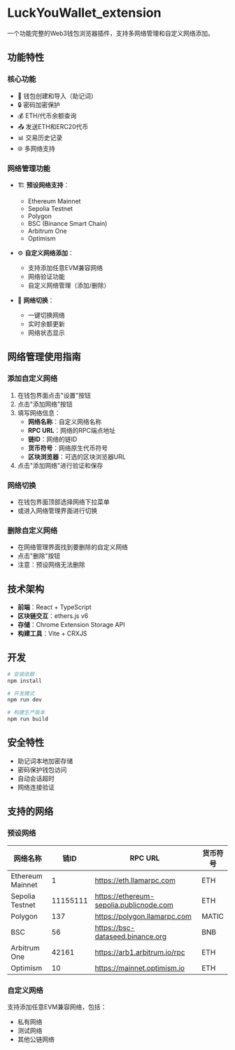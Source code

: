 # LuckYouWallet_extension

一个功能完整的Web3钱包浏览器插件，支持多网络管理和自定义网络添加。

## 功能特性

### 核心功能
- 🔐 钱包创建和导入（助记词）
- 🔒 密码加密保护
- 💰 ETH/代币余额查询
- 📤 发送ETH和ERC20代币
- 📊 交易历史记录
- 🌐 多网络支持

### 网络管理功能
- 🏗️ **预设网络支持**：
  - Ethereum Mainnet
  - Sepolia Testnet
  - Polygon
  - BSC (Binance Smart Chain)
  - Arbitrum One
  - Optimism

- ⚙️ **自定义网络添加**：
  - 支持添加任意EVM兼容网络
  - 网络验证功能
  - 自定义网络管理（添加/删除）

- 🔄 **网络切换**：
  - 一键切换网络
  - 实时余额更新
  - 网络状态显示

## 网络管理使用指南

### 添加自定义网络
1. 在钱包界面点击"设置"按钮
2. 点击"添加网络"按钮
3. 填写网络信息：
   - **网络名称**：自定义网络名称
   - **RPC URL**：网络的RPC端点地址
   - **链ID**：网络的链ID
   - **货币符号**：网络原生代币符号
   - **区块浏览器**：可选的区块浏览器URL
4. 点击"添加网络"进行验证和保存

### 网络切换
- 在钱包界面顶部选择网络下拉菜单
- 或进入网络管理界面进行切换

### 删除自定义网络
- 在网络管理界面找到要删除的自定义网络
- 点击"删除"按钮
- 注意：预设网络无法删除

## 技术架构

- **前端**：React + TypeScript
- **区块链交互**：ethers.js v6
- **存储**：Chrome Extension Storage API
- **构建工具**：Vite + CRXJS

## 开发

```bash
# 安装依赖
npm install

# 开发模式
npm run dev

# 构建生产版本
npm run build
```

## 安全特性

- 助记词本地加密存储
- 密码保护钱包访问
- 自动会话超时
- 网络连接验证

## 支持的网络

### 预设网络
| 网络名称 | 链ID | RPC URL | 货币符号 |
|---------|------|---------|----------|
| Ethereum Mainnet | 1 | https://eth.llamarpc.com | ETH |
| Sepolia Testnet | 11155111 | https://ethereum-sepolia.publicnode.com | ETH |
| Polygon | 137 | https://polygon.llamarpc.com | MATIC |
| BSC | 56 | https://bsc-dataseed.binance.org | BNB |
| Arbitrum One | 42161 | https://arb1.arbitrum.io/rpc | ETH |
| Optimism | 10 | https://mainnet.optimism.io | ETH |

### 自定义网络
支持添加任意EVM兼容网络，包括：
- 私有网络
- 测试网络
- 其他公链网络
